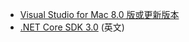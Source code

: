 * [Visual Studio for Mac 8.0 版或更新版本](https://visualstudio.microsoft.com/vs/mac/)
* [.NET Core SDK 3.0](https://dotnet.microsoft.com/download/dotnet-core/3.0) \(英文\)
